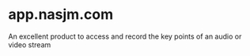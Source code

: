 # app.nasjm.com
An excellent product to access and record the key points of an audio or video stream
